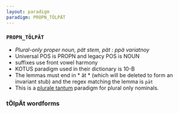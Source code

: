 ```yaml
---
layout: paradigm
paradigm: PROPN_TÖLPÄT
---
```

### ` PROPN_TÖLPÄT `

* _Plural-only proper noun, pät stem, pät : ppä variatnoy_
* Universal POS is PROPN and legacy POS is NOUN
* suffixes use front vowel harmony
* KOTUS paradigm used in their dictionary is 10-B
* The lemmas must end in * ät * (which will be deleted to form an invariant stub) and the regex matching the lemma is ` pät `
* This is a [plurale tantum](https://en.wikipedia.org/wiki/Plurale_tantum) paradigm for plural only nominals.

### tÖlpÄt wordforms



